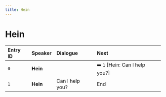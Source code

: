 ```yaml
---
title: Hein
---
```


# Hein


| Entry ID | Speaker | Dialogue | Next |
| :------- | :------ | :------- | :------------ |
| `0` | **Hein** |  | ➡️ `1` \[Hein: Can I help you?\] |
| `1` | **Hein** | Can I help you? | End |
